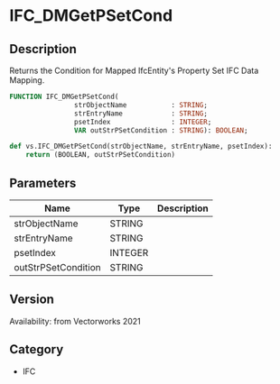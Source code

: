 # IFC_DMGetPSetCond

## Description
Returns the Condition for Mapped IfcEntity's Property Set IFC Data Mapping.

```pascal
FUNCTION IFC_DMGetPSetCond(
				strObjectName           : STRING;
				strEntryName            : STRING;
				psetIndex               : INTEGER;
				VAR outStrPSetCondition : STRING): BOOLEAN;
```

```python
def vs.IFC_DMGetPSetCond(strObjectName, strEntryName, psetIndex):
    return (BOOLEAN, outStrPSetCondition)
```

## Parameters
|Name|Type|Description|
|---|---|---|
|strObjectName|STRING|   |
|strEntryName|STRING|   |
|psetIndex|INTEGER|   |
|outStrPSetCondition|STRING|   |

## Version
Availability: from Vectorworks 2021

## Category
* IFC

